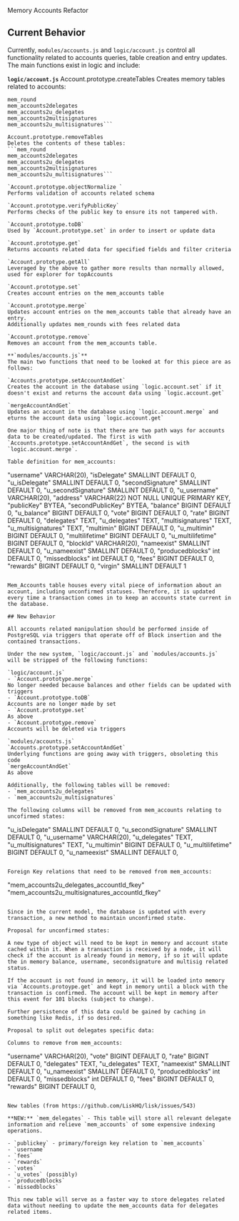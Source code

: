 Memory Accounts Refactor

## Current Behavior

Currently, `modules/accounts.js` and `logic/account.js` control all functionality related to accounts queries, table creation and entry updates. The main functions exist in logic and include:

**`logic/account.js`**
Account.prototype.createTables
Creates memory tables related to accounts:
```mem_accounts
mem_round
mem_accounts2delegates
mem_accounts2u_delegates
mem_accounts2multisignatures
mem_accounts2u_multisignatures```

Account.prototype.removeTables 
Deletes the contents of these tables:
```mem_round
mem_accounts2delegates
mem_accounts2u_delegates
mem_accounts2multisignatures
mem_accounts2u_multisignatures```

`Account.prototype.objectNormalize `
Performs validation of accounts related schema 

`Account.prototype.verifyPublicKey`
Performs checks of the public key to ensure its not tampered with.

`Account.prototype.toDB`
Used by `Account.prototype.set` in order to insert or update data

`Account.prototype.get`
Returns accounts related data for specified fields and filter criteria

`Account.prototype.getAll`
Leveraged by the above to gather more results than normally allowed, used for explorer for topAccounts

`Account.prototype.set`
Creates account entries on the mem_accounts table

`Account.prototype.merge`
Updates account entries on the mem_accounts table that already have an entry.
Additionally updates mem_rounds with fees related data

`Account.prototype.remove`
Removes an account from the mem_accounts table.

**`modules/accounts.js`**
The main two functions that need to be looked at for this piece are as follows:

`Accounts.prototype.setAccountAndGet`
Creates the account in the database using `logic.account.set` if it doesn't exist and returns the account data using `logic.account.get`

`mergeAccountAndGet`
Updates an account in the database using `logic.account.merge` and eturns the account data using `logic.account.get`

One major thing of note is that there are two path ways for accounts data to be created/updated. The first is with `Accounts.prototype.setAccountAndGet`, the second is with `logic.account.merge`. 

Table definition for mem_accounts:

```
"username" VARCHAR(20),
"isDelegate" SMALLINT DEFAULT 0,
"u_isDelegate" SMALLINT DEFAULT 0,
"secondSignature" SMALLINT DEFAULT 0,
"u_secondSignature" SMALLINT DEFAULT 0,
"u_username" VARCHAR(20),
"address" VARCHAR(22) NOT NULL UNIQUE PRIMARY KEY,
"publicKey" BYTEA,
"secondPublicKey" BYTEA,
"balance" BIGINT DEFAULT 0,
"u_balance" BIGINT DEFAULT 0,
"vote" BIGINT DEFAULT 0,
"rate" BIGINT DEFAULT 0,
"delegates" TEXT,
"u_delegates" TEXT,
"multisignatures" TEXT,
"u_multisignatures" TEXT,
"multimin" BIGINT DEFAULT 0,
"u_multimin" BIGINT DEFAULT 0,
"multilifetime" BIGINT DEFAULT 0,
"u_multilifetime" BIGINT DEFAULT 0,
"blockId" VARCHAR(20),
"nameexist" SMALLINT DEFAULT 0,
"u_nameexist" SMALLINT DEFAULT 0,
"producedblocks" int DEFAULT 0,
"missedblocks" int DEFAULT 0,
"fees" BIGINT DEFAULT 0,
"rewards" BIGINT DEFAULT 0,
"virgin" SMALLINT DEFAULT 1
```

Mem_Accounts table houses every vital piece of information about an account, including unconfirmed statuses. Therefore, it is updated every time a transaction comes in to keep an accounts state current in the database.

## New Behavior

All accounts related manipulation should be performed inside of PostgreSQL via triggers that operate off of Block insertion and the contained transactions.

Under the new system, `logic/account.js` and `modules/accounts.js` will be stripped of the following functions:

`logic/account.js`
- `Account.prototype.merge`
No longer needed because balances and other fields can be updated with triggers
- `Account.prototype.toDB`
Accounts are no longer made by set
- `Account.prototype.set`
As above
- `Account.prototype.remove`
Accounts will be deleted via triggers

`modules/accounts.js`
`Accounts.prototype.setAccountAndGet`
Underlying functions are going away with triggers, obsoleting this code
`mergeAccountAndGet`
As above

Additionally, the following tables will be removed:
- `mem_accounts2u_delegates`
- `mem_accounts2u_multisignatures`

The following columns will be removed from mem_accounts relating to uncofirmed states:
```
"u_isDelegate" SMALLINT DEFAULT 0,
"u_secondSignature" SMALLINT DEFAULT 0,
"u_username" VARCHAR(20),
"u_delegates" TEXT,
"u_multisignatures" TEXT,
"u_multimin" BIGINT DEFAULT 0,
"u_multilifetime" BIGINT DEFAULT 0,
"u_nameexist" SMALLINT DEFAULT 0,
```

Foreign Key relations that need to be removed from mem_accounts:
```
 "mem_accounts2u_delegates_accountId_fkey"
 "mem_accounts2u_multisignatures_accountId_fkey" 
```

Since in the current model, the database is updated with every transaction, a new method to maintain unconfirmed state.

Proposal for unconfirmed states:

A new type of object will need to be kept in memory and account state cached within it. When a transaction is received by a node, it will check if the account is already found in memory, if so it will update the in memory balance, username, secondsignature and multisig related status.

If the account is not found in memory, it will be loaded into memory via `Accounts.protoype.get` and kept in memory until a block with the transaction is confirmed. The account will be kept in memory after this event for 101 blocks (subject to change).

Further persistence of this data could be gained by caching in something like Redis, if so desired.

Proposal to split out delegates specific data:

Columns to remove from mem_accounts:

```
"username" VARCHAR(20),
"vote" BIGINT DEFAULT 0,
"rate" BIGINT DEFAULT 0,
"delegates" TEXT,
"u_delegates" TEXT,
"nameexist" SMALLINT DEFAULT 0,
"u_nameexist" SMALLINT DEFAULT 0,
"producedblocks" int DEFAULT 0,
"missedblocks" int DEFAULT 0,
"fees" BIGINT DEFAULT 0,
"rewards" BIGINT DEFAULT 0,
```

New tables (from https://github.com/LiskHQ/lisk/issues/543)

**NEW:** `mem_delegates` - This table will store all relevant delegate information and relieve `mem_accounts` of some expensive indexing operations.

- `publickey` - primary/foreign key relation to `mem_accounts`
- `username`
- `fees`
- `rewards`
- `votes`
- `u_votes` (possibly)
- `producedblocks`
- `missedblocks`

This new table will serve as a faster way to store delegates related data without needing to update the mem_accounts data for delegates related items.
